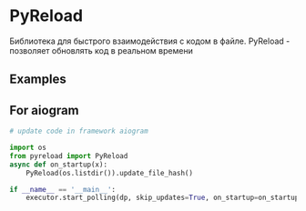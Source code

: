 PyReload
=====

Библиотека для быстрого взаимодействия с кодом в файле.
PyReload - позволяет обновлять код в реальном времени

Examples
----

## For aiogram

```python
# update code in framework aiogram

import os
from pyreload import PyReload
async def on_startup(x):
	PyReload(os.listdir()).update_file_hash()

if __name__ == '__main__':
	executor.start_polling(dp, skip_updates=True, on_startup=on_startup)   
```
